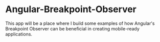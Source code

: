 # Angular-Breakpoint-Observer

This app will be a place where I build some examples of how Angular's Breakpoint Observer can be beneficial in creating mobile-ready applications. 
